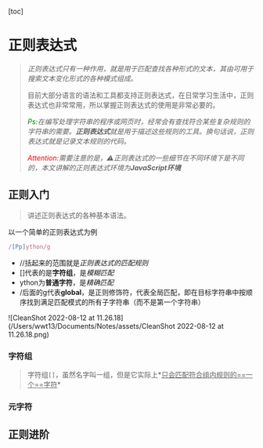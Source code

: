 [toc]

# 正则表达式

>   *正则表达式只有一种作用，就是用于匹配查找各种形式的文本，其由可用于搜索文本变化形式的各种模式组成。*
>
>   目前大部分语言的语法和工具都支持正则表达式，在日常学习生活中，正则表达式也非常常用，所以掌握正则表达式的使用是非常必要的。
>
>   *<font color="green">Ps:</font>在编写处理字符串的程序或网页时，经常会有查找符合某些复杂规则的字符串的需要。**正则表达式**就是用于描述这些规则的工具。换句话说，正则表达式就是记录文本规则的代码。*
>
>   *<font color="red">Attention:</font>需要注意的是，⚠️正则表达式的一些细节在不同环境下是不同的，本文讲解的正则表达式环境为**JavaScript环境*** 
>
>   [^正则文字教程]:https://segmentfault.com/a/1190000040988916
>   [^正则测试网站]:https://regexr-cn.com
>   [^正则练习网站]:https://codejiaonang.com

## 正则入门

>   讲述正则表达式的各种基本语法。

以一个简单的正则表达式为例

```javascript
/[Pp]ython/g
```

-   //括起来的范围就是*正则表达式的匹配规则*
-   []代表的是**字符组**，是*模糊匹配*
-   ython为**普通字符**，是*精确匹配*
-   /后面的g代表**global**，是正则修饰符，代表全局匹配，即在目标字符串中按顺序找到满足匹配模式的所有子字符串（而不是第一个字符串）

![CleanShot 2022-08-12 at 11.26.18](/Users/wwt13/Documents/Notes/assets/CleanShot 2022-08-12 at 11.26.18.png)

### 字符组

>   字符组`[]`，虽然名字叫一组，但是它实际上*<u>只会匹配符合组内规则的==一个==字符</u>*

### 元字符



## 正则进阶

